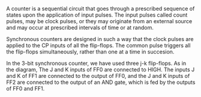 
A counter is a sequential circuit that goes through a prescribed sequence of states upon the application of input pulses. The input pulses called count pulses, may be clock pulses, or they may originate from an external source and may occur at prescribed intervals of time or at random.
                   
Synchronous counters are designed in such a way that the clock pulses are applied to the CP inputs of all the flip-flops. The common pulse triggers all the flip-flops simultaneously, rather than one at a time in succesion.

In the 3-bit synchronous counter, we have used three j-k flip-flops. As in the diagram, The J and K inputs of FF0 are connected to HIGH. The inputs J and K of FF1 are connected to the output of FF0, and the J and K inputs of FF2 are connected to the output of an AND gate, which is fed by the outputs of FF0 and FF1.
